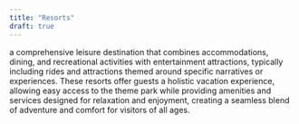 ```yaml
---
title: "Resorts"
draft: true
---
```


a comprehensive leisure destination that combines accommodations, dining, and recreational activities with entertainment attractions, typically including rides and attractions themed around specific narratives or experiences. These resorts offer guests a holistic vacation experience, allowing easy access to the theme park while providing amenities and services designed for relaxation and enjoyment, creating a seamless blend of adventure and comfort for visitors of all ages.